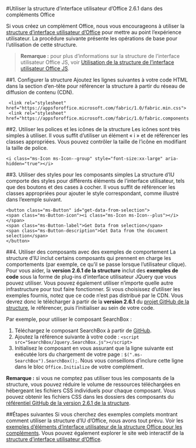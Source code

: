 
#<a name="use-office-ui-fabric-261-in-office-add-ins"></a>Utiliser la structure d’interface utilisateur d’Office 2.6.1 dans des compléments Office

Si vous créez un complément Office, nous vous encourageons à utiliser la [structure d’interface utilisateur d’Office](https://github.com/OfficeDev/Office-UI-Fabric) pour mettre au point l’expérience utilisateur. La procédure suivante présente les opérations de base pour l’utilisation de cette structure.  

> **Remarque :** pour plus d’informations sur la structure de l’interface utilisateur Office JS, voir [Utilisation de la structure de l’interface utilisateur Office JS](https://dev.office.com/docs/add-ins/design/using-office-ui-fabric-js).

##<a name="1-set-up-fabric"></a>1. Configurer la structure
Ajoutez les lignes suivantes à votre code HTML dans la section d’en-tête pour référencer la structure à partir du réseau de diffusion de contenu (CDN).

     <link rel="stylesheet" href="https://appsforoffice.microsoft.com/fabric/1.0/fabric.min.css">
     <link rel="stylesheet" href="https://appsforoffice.microsoft.com/fabric/1.0/fabric.components.min.css">


##<a name="2-use-fabric-icons-and-fonts"></a>2. Utiliser les polices et les icônes de la structure
Les icônes sont très simples à utiliser. Il vous suffit d’utiliser un élément « i » et de référencer les classes appropriées. Vous pouvez contrôler la taille de l’icône en modifiant la taille de police.

    <i class="ms-Icon ms-Icon--group" style="font-size:xx-large" aria-hidden="true"></i>


##<a name="3-use-styles-for-simple-components"></a>3. Utiliser des styles pour les composants simples
La structure d’IU comporte des styles pour différents éléments de l’interface utilisateur, tels que des boutons et des cases à cocher. Il vous suffit de référencer les classes appropriées pour ajouter le style correspondant, comme illustré dans l’exemple suivant.

    <button class="ms-Button" id="get-data-from-selection">
    <span class="ms-Button-icon"><i class="ms-Icon ms-Icon--plus"></i></span>
    <span class="ms-Button-label">Get Data from selection</span>
    <span class="ms-Button-description">Get Data from the document selection</span>
    </button>

##<a name="4-use-components-with-sample-behavior"></a>4. Utiliser des composants avec des exemples de comportement
La structure d’IU inclut certains composants qui prennent en charge les comportements (par exemple, ce qu’il se passe lorsque l’utilisateur clique). Pour vous aider, la **version 2.6.1 de la structure** inclut des **exemples de code** sous la forme de plug-ins d’interface utilisateur JQuery que vous pouvez utiliser. Vous pouvez également utiliser n’importe quelle autre infrastructure pour tout faire fonctionner. Si vous choisissez d’utiliser les exemples fournis, notez que ce code n’est pas distribué par le CDN. Vous devrez donc le télécharger à partir de la **version 2.6.1** du [projet GitHub de la structure](https://github.com/OfficeDev/office-ui-fabric-core/tree/release/2.6.1), le référencer, puis l’initialiser au sein de votre code. 

Par exemple, pour utiliser le composant SearchBox :

1. Téléchargez le composant SearchBox à partir de [GitHub](https://github.com/OfficeDev/office-ui-fabric-core/tree/release/2.6.1/src/components/SearchBox).
2. Ajoutez la référence suivante à votre code : `<script src="SearchBox/Jquery.SearchBox.js"></script>`
3. Initialisez le composant en vous assurant que la ligne suivante est exécutée lors du chargement de votre page : `$(".ms-SearchBox").SearchBox();`. Nous vous conseillons d’inclure cette ligne dans le bloc `Office.Initialize` de votre complément.     

**Remarque :** si vous ne comptez pas utiliser tous les composants de la structure, vous pouvez réduire le volume de ressources téléchargées en hébergeant les fichiers CSS individuels pour chaque composant. Vous pouvez obtenir les fichiers CSS dans les dossiers des composants du [référentiel GitHub de la version 2.6.1 de la structure](https://github.com/OfficeDev/office-ui-fabric-core/tree/release/2.6.1). 


##<a name="next-steps"></a>Étapes suivantes
Si vous cherchez des exemples complets montrant comment utiliser la structure d’IU d’Office, nous avons tout prévu. Voir les [exemples d’éléments d’interface utilisateur de la structure Office pour les compléments](https://github.com/OfficeDev/Office-Add-in-Fabric-UI-Sample). Vous pouvez également explorer le site web interactif de la [structure d’interface utilisateur d’Office](https://github.com/OfficeDev/Office-UI-Fabric).

